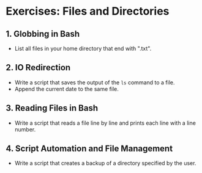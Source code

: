 # Exercises: Files and Directories

## 1. Globbing in Bash

- List all files in your home directory that end with ".txt".

## 2. IO Redirection

- Write a script that saves the output of the `ls` command to a file.
- Append the current date to the same file.

## 3. Reading Files in Bash

- Write a script that reads a file line by line and prints each line with a line number.

## 4. Script Automation and File Management

- Write a script that creates a backup of a directory specified by the user.
